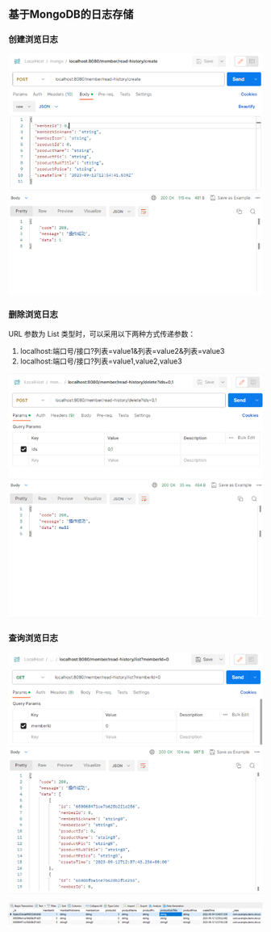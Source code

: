 ## 基于MongoDB的日志存储

### 创建浏览日志

![](https://raw.githubusercontent.com/CompetitiveLin/ImageHostingService/picgo/imgs/202309122056823.png)

### 删除浏览日志

URL 参数为 List 类型时，可以采用以下两种方式传递参数：

1. localhost:端口号/接口?列表=value1&列表=value2&列表=value3
2. localhost:端口号/接口?列表=value1,value2,value3

![](https://raw.githubusercontent.com/CompetitiveLin/ImageHostingService/picgo/imgs/202309122106568.png)

### 查询浏览日志

![](https://raw.githubusercontent.com/CompetitiveLin/ImageHostingService/picgo/imgs/202309122103245.png)

![](https://raw.githubusercontent.com/CompetitiveLin/ImageHostingService/picgo/imgs/202309122103291.png)